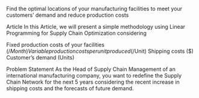 Find the optimal locations of your manufacturing facilities to meet your customers’ demand and reduce production costs

Article
In this Article, we will present a simple methodology using Linear Programming for Supply Chain Optimization considering

Fixed production costs of your facilities ($/Month)
Variable production costs per unit produced ($/Unit)
Shipping costs ($)
Customer’s demand (Units)

Problem Statement
As the Head of Supply Chain Management of an international manufacturing company, you want to redefine the Supply Chain Network for the next 5 years considering the recent increase in shipping costs and the forecasts of future demand.


 
